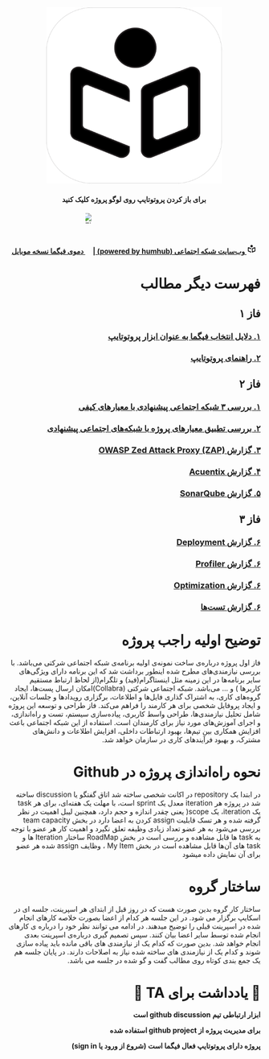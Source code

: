 <div dir="rtl">

<div align="center">
<img alt="collabra logo" src="logo/Logo-bg.svg" width="350" height="350">
<h4> برای باز کردن پروتوتایپ روی لوگو پروژه کلیک کنید </h4>
<h4> 
<a href="http://collabra.yaramsn.xyz">
<img alt="collabra logo" src="logo/Logo-bg.svg" width="20" height="20" style="display: inline-block;">
وب‌سایت شبکه اجتماعی (powered by humhub)
</a>
| 
<a href="https://www.figma.com/file/d7d55c8ccxOutbdciFbRI6/Project-Main?type=design&node-id=807%3A9903&mode=design&t=2HOTBnSlPvGGrJ23-1">
<img alt="Figma" src="https://brandslogos.com/wp-content/uploads/images/large/figma-logo.png" width="12" height="20" style="display: inline-block;">
دموی فیگما نسخه موبایل
</a>
</h4> 
</div>

# فهرست دیگر مطالب
## فاز ۱
### [۱. دلایل انتخاب فیگما به عنوان ابزار پروتوتایپ ](./doc/whyFigma.md)
### [۲.  راهنمای پروتوتایپ ](./doc/Prototype.md)
## فاز ۲
### [۱. بررسی ۳ شبکه اجتماعی پیشنهادی با معیار‌های کیفی ](doc/CompareSocialMedia/compareSocialMedia.md)
### [۲. بررسی تطبیق معیار‌های پروژه با شبکه‌های اجتماعی پیشنهادی ]()
### [۳. گزارش OWASP Zed Attack Proxy (ZAP) ]()
### [۴. گزارش Acuentix ]()
### [۵. گزارش SonarQube ](doc/SonarQube/sonarQube.md)
## فاز ۳
### [۶. گزارش Deployment ]()
### [۶. گزارش Profiler ]()
### [۶. گزارش Optimization ]()
### [۶. گزارش تست‌ها ]()

# توضیح اولیه راجب پروژه
فاز اول پروژه درباره‌ی ساخت نمونه‌ی اولیه برنامه‌ی شبکه اجتماعی شرکتی می‌باشد. با بررسی نیازمندی‌های مطرح شده اینطور برداشت شد که این برنامه دارای ویژگی‌های سایر برنامه‌ها در این زمینه مثل اینستاگرام(فید) و تلگرام(از  لحاظ ارتباط مستقیم کاربرها ) و ... می‌باشد. 
شبکه اجتماعی شرکتی  (Collabra)امکان ارسال پست‌ها، ایجاد گروه‌های کاری، به اشتراک گذاری فایل‌ها و اطلاعات، برگزاری رویدادها و جلسات آنلاین، و ایجاد پروفایل شخصی برای هر کارمند را فراهم می‌کند.
فاز طراحی و توسعه این پروژه شامل تحلیل نیازمندی‌ها، طراحی واسط کاربری، پیاده‌سازی سیستم، تست و راه‌اندازی، و اجرای آموزش‌های مورد نیاز برای کارمندان است.
استفاده از این شبکه اجتماعی باعث افزایش همکاری بین تیم‌ها، بهبود ارتباطات داخلی، افزایش اطلاعات و دانش‌های مشترک، و بهبود فرآیندهای کاری در سازمان خواهد شد.

# نحوه راه‌اندازی پروژه در Github

در ابتدا یک repository در اکانت شخصی ساخته شد
اتاق گفتگو یا discussion ساخته شد
در پروژه هر iteration معدل یک sprint است، با مهلت یک هفته‌ای،
برای هر task یک iteration، یک scope( یعنی چقدر اندازه و حجم دارد، همچنین لیبل اهمیت در نظر گرفته شده
و هر تسک قابلیت assign کردن به اعضا دارد
در بخش team capacity بررسی می‌شود به هر عضو تعداد زیادی وظیفه تعلق نگیرد و اهمیت کار هر عضو با توجه به task ها قابل مشاهده و بررسی است
در بخش RoadMap ساختار Iteration ها و task های آن‌ها قابل مشاهده است
در بخش My Item ، وظایف assign شده هر عضو برای آن نمایش داده میشود

# ساختار گروه
ساختار کار گروه بدین صورت هست که در روز قبل از ابتدای هر اسپرینت، جلسه ای در اسکایپ برگزار می شود. در این جلسه هر کدام از اعضا بصورت خلاصه کارهای انجام شده در اسپرینت قبلی را توضیح میدهند. در ادامه می توانند نظر خود را درباره ی کارهای انجام شده توسط سایر اعضا بیان کنند. سپس تصمیم گیری درباره‌ی اسپرینت بعدی انجام خواهد شد. بدین صورت که کدام یک از نیازمندی های باقی مانده باید پیاده سازی شوند و کدام یک از نیازمندی های ساخته شده نیاز به اصلاحات دارند. در پایان جلسه هم یک جمع بندی کوتاه روی مطالب گفت و گو شده در جلسه می باشد. 


# 🛑 یادداشت برای TA 🛑 

**ابزار ارتباطی تیم github discussion  است**    

**برای مدیریت پروژه از github project استفاده شده**

**پروژه دارای پروتوتایپ فعال فیگما است (شروع از ورود یا sign in)**

</div>
